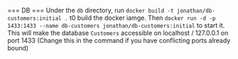 
=== DB ===
Under the `db` directory, run
```docker build -t jonathan/db-customers:initial .```
t0 build the docker iamge. Then
```docker run -d -p 1433:1433 --name db-customers jonathan/db-customers:initial```
to start it. This will make the database `Customers` accessible on localhost / 127.0.0.1 on port 1433 (Change this in the command if you have conflicting ports already bound)